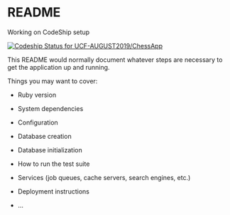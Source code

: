 # README
Working on CodeShip setup

[![Codeship Status for UCF-AUGUST2019/ChessApp](https://app.codeship.com/projects/444e7260-ff3c-0137-36b1-3a5faa18747a/status?branch=master)](https://app.codeship.com/projects/377915)

This README would normally document whatever steps are necessary to get the
application up and running.

Things you may want to cover:

* Ruby version

* System dependencies

* Configuration

* Database creation

* Database initialization

* How to run the test suite

* Services (job queues, cache servers, search engines, etc.)

* Deployment instructions

* ...
